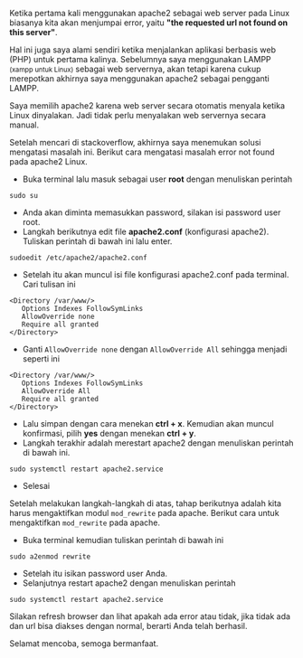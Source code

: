 <!--t Mengatasi Error the requested URL not found on this server pada Linux t-->
<!--d Solusi mengatasi error 404 the requested URL not found on this server apache2 pada Linux dengan mengatifkan mod_rewrite apache. d-->
<!--tag linux,ubuntu,linux mint,apache2,web server,open source,terminal,command line,gnu,bash,shell tag-->
<!--image https://masrud.com/content/images/linux.png image-->

Ketika pertama kali menggunakan apache2 sebagai web server pada Linux biasanya kita akan menjumpai error,
yaitu **"the requested url not found on this server"**.

Hal ini juga saya alami sendiri ketika menjalankan aplikasi berbasis web (PHP) untuk pertama kalinya. Sebelumnya saya menggunakan LAMPP <small>(xampp untuk Linux)</small> sebagai web servernya, akan tetapi karena cukup merepotkan akhirnya saya menggunakan apache2 sebagai pengganti LAMPP.

Saya memilih apache2 karena web server secara otomatis menyala ketika Linux dinyalakan. Jadi tidak perlu menyalakan web servernya secara manual.

Setelah mencari di stackoverflow, akhirnya saya menemukan solusi mengatasi masalah ini. Berikut cara mengatasi masalah error not found pada apache2 Linux.

 - Buka terminal lalu masuk sebagai user **root** dengan menuliskan perintah

```
sudo su
```

 - Anda akan diminta memasukkan password, silakan isi password user root.
 - Langkah berikutnya edit file **apache2.conf** (konfigurasi apache2). Tuliskan perintah di bawah ini lalu enter.

```
sudoedit /etc/apache2/apache2.conf
```

 - Setelah itu akan muncul isi file konfigurasi apache2.conf pada terminal. Cari tulisan ini

```
<Directory /var/www/>
   Options Indexes FollowSymLinks
   AllowOverride none
   Require all granted
</Directory>
```

 - Ganti `AllowOverride none` dengan `AllowOverride All` sehingga menjadi seperti ini

```
<Directory /var/www/>
   Options Indexes FollowSymLinks
   AllowOverride All
   Require all granted
</Directory>
```

 - Lalu simpan dengan cara menekan **ctrl + x**. Kemudian akan muncul konfirmasi, pilih **yes** dengan menekan **ctrl + y**.
 - Langkah terakhir adalah merestart apache2 dengan menuliskan perintah di bawah ini.

```
sudo systemctl restart apache2.service
```

 - Selesai

Setelah melakukan langkah-langkah di atas, tahap berikutnya adalah kita harus mengaktifkan modul `mod_rewrite` pada apache. Berikut cara untuk mengaktifkan `mod_rewrite` pada apache.

 - Buka terminal kemudian tuliskan perintah di bawah ini
 
```
sudo a2enmod rewrite
```

 - Setelah itu isikan password user Anda.
 - Selanjutnya restart apache2 dengan menuliskan perintah 

```
sudo systemctl restart apache2.service
```

Silakan refresh browser dan lihat apakah ada error atau tidak, jika tidak ada dan url bisa diakses dengan normal, berarti Anda telah berhasil.

Selamat mencoba, semoga bermanfaat.